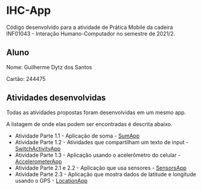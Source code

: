 # IHC-App 
Código desenvolvido para a atividade de Prática Mobile da cadeira INF01043 - Interação Humano-Computador no semestre de 2021/2.

## Aluno
Nome: Guilherme Dytz dos Santos

Cartão: 244475

## Atividades desenvolvidas
Todas as atividades propostas foram desenvolvidas em um mesmo app. 

A listagem de onde elas podem ser encontradas é descrita abaixo.

* Atividade Parte 1.1 - Aplicação de soma - [SumApp](https://github.com/guidytz/IHC-App/tree/master/app/src/main/java/com/example/ihcapp/SumApp)
* Atividade Parte 1.2 - Atividades que compartilham um texto de input - [SwitchActivityApp](https://github.com/guidytz/IHC-App/tree/master/app/src/main/java/com/example/ihcapp/SwitchActivityApp)
* Atividade Parte 1.3 - Aplicação usando o acelerômetro do celular - [AccelerometerApp](https://github.com/guidytz/IHC-App/tree/master/app/src/main/java/com/example/ihcapp/AccelerometerApp)
* Atividade Parte 2.1 e 2.2 - Aplicação que usa sensores - [SensorsApp](https://github.com/guidytz/IHC-App/tree/master/app/src/main/java/com/example/ihcapp/SensorsApp) 
* Atividade Parte 2.3 - Aplicação que mostra dados de latitude e longitude usando o GPS - [LocationApp](https://github.com/guidytz/IHC-App/tree/master/app/src/main/java/com/example/ihcapp/LocationApp)
